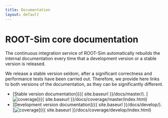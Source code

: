 ```yaml
---
title: Documentation
layout: default
---
```


# ROOT-Sim core documentation

The continuous integration service of ROOT-Sim automatically rebuilds the internal documentation every time
that a development version or a stable version is released.

We release a stable version seldom, after a significant correctness and performance tests have been carried out.
Therefore, we provide here links to both versions of the documentation, as they can be significantly different.

* [Stable version documentation]({{ site.baseurl }}/docs/master/). [![coverage](https://img.shields.io/endpoint?url=https%3A%2F%2Froot-sim.github.io%2Fcore%2Fdocs%2Fcoverage%2Fmaster.json)]({{ site.baseurl }}/docs/coverage/master/index.html)
* [Development version documentation]({{ site.baseurl }}/docs/develop/). [![coverage](https://img.shields.io/endpoint?url=https%3A%2F%2Froot-sim.github.io%2Fcore%2Fdocs%2Fcoverage%2Fdevelop.json)]({{ site.baseurl }}/docs/coverage/develop/index.html)

